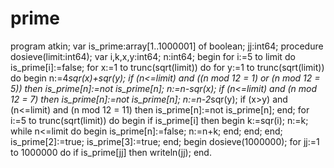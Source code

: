 # prime
program atkin;
var is_prime:array[1..1000001] of boolean; jj:int64;
procedure dosieve(limit:int64);
var i,k,x,y:int64; n:int64;
begin
  for i:=5 to limit do
    is_prime[i]:=false;
  for x:=1 to trunc(sqrt(limit)) do
    for y:=1 to trunc(sqrt(limit)) do
    begin
      n:=4*sqr(x)+sqr(y);
      if (n<=limit) and ((n mod 12 = 1) or (n mod 12 = 5)) then
        is_prime[n]:=not is_prime[n];
      n:=n-sqr(x);
      if (n<=limit) and (n mod 12 = 7) then
        is_prime[n]:=not is_prime[n];
      n:=n-2*sqr(y);
      if (x>y) and (n<=limit) and (n mod 12 = 11) then
        is_prime[n]:=not is_prime[n];
    end;
  for i:=5 to trunc(sqrt(limit)) do
  begin
    if is_prime[i] then
    begin
      k:=sqr(i);
      n:=k;
      while n<=limit do
      begin
        is_prime[n]:=false;
        n:=n+k;
      end;
    end;
  end;
  is_prime[2]:=true;
  is_prime[3]:=true;
end;
begin
  dosieve(1000000);
  for jj:=1 to 1000000 do
    if is_prime[jj] then
      writeln(jj);
end.
